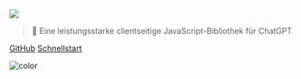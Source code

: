 <!-- _coverpage.md -->

<img class="logo" src="https://raw.githubusercontent.com/kudoai/chatgpt.js/main/media/images/chatgpt.js-logo-dark-mode-padded-7000x777.png">

> 🤖 Eine leistungsstarke clientseitige JavaScript-Bibliothek für ChatGPT

[GitHub](https://github.com/kudoai/chatgpt.js)
[Schnellstart](#⚡-importieren-der-bibliothek)

<!-- background color -->

![color](black)
